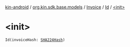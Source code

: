 [kin-android](../../../index.md) / [org.kin.sdk.base.models](../../index.md) / [Invoice](../index.md) / [Id](index.md) / [&lt;init&gt;](./-init-.md)

# &lt;init&gt;

`Id(invoiceHash: `[`SHA224Hash`](../../-s-h-a224-hash/index.md)`)`